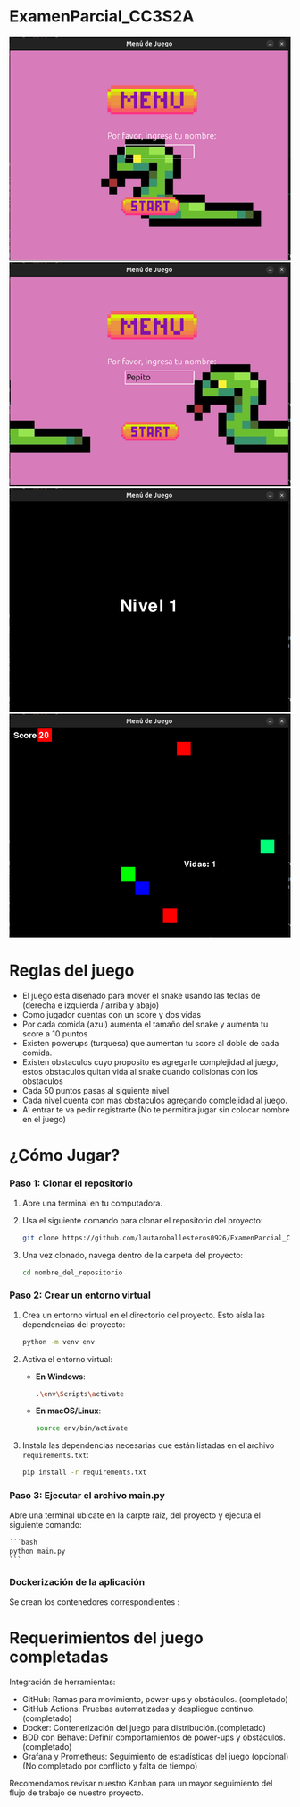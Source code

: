# ExamenParcial_CC3S2A

![imagen](Capturas/Imagen1.png)
![imagen](Capturas/Imagen2.png)
![imagen](Capturas/Imagen3.png)
![imagen](Capturas/Imagen4.png)

# Reglas del juego
- El juego está diseñado para mover el snake usando las teclas de (derecha e izquierda / arriba y abajo)
- Como jugador cuentas con un score y dos vidas 
- Por cada comida (azul) aumenta el tamaño del snake y aumenta tu score a 10 puntos 
- Existen powerups (turquesa) que aumentan tu score al doble de cada comida.  
- Existen obstaculos cuyo proposito es agregarle complejidad al juego, estos obstaculos quitan vida al snake cuando colisionas con los obstaculos
- Cada 50 puntos pasas al siguiente nivel 
- Cada nivel cuenta con mas obstaculos agregando complejidad al juego.
- Al entrar te va pedir registrarte (No te permitira jugar sin colocar nombre en el juego) 


# ¿Cómo Jugar?

### Paso 1: Clonar el repositorio
1. Abre una terminal en tu computadora.
2. Usa el siguiente comando para clonar el repositorio del proyecto:
   ```bash
   git clone https://github.com/lautaroballesteros0926/ExamenParcial_CC3S2A
   ```

3. Una vez clonado, navega dentro de la carpeta del proyecto:
   ```bash
   cd nombre_del_repositorio
   ```

### Paso 2: Crear un entorno virtual
1. Crea un entorno virtual en el directorio del proyecto. Esto aísla las dependencias del proyecto:
   ```bash
   python -m venv env
   ```

2. Activa el entorno virtual:
   - **En Windows**:
     ```bash
     .\env\Scripts\activate
     ```
   - **En macOS/Linux**:
     ```bash
     source env/bin/activate
     ```

3. Instala las dependencias necesarias que están listadas en el archivo `requirements.txt`:
   ```bash
   pip install -r requirements.txt
   ```
### Paso 3: Ejecutar el archivo main.py 
Abre una terminal ubicate en la carpte raiz, del proyecto y ejecuta el siguiente comando: 

    ```bash
    python main.py 
    ```

### Dockerización de la aplicación
Se crean los contenedores correspondientes : 


# Requerimientos del juego completadas 
Integración de herramientas:
 - GitHub: Ramas para movimiento, power-ups y obstáculos. (completado)
 - GitHub Actions: Pruebas automatizadas y despliegue continuo. (completado)
 - Docker: Contenerización del juego para distribución.(completado)
 - BDD con Behave: Definir comportamientos de power-ups y obstáculos. (completado)
 - Grafana y Prometheus: Seguimiento de estadísticas del juego (opcional) (No completado por conflicto y falta de tiempo)

 Recomendamos revisar nuestro Kanban para un mayor seguimiento del flujo de trabajo de nuestro proyecto. 
